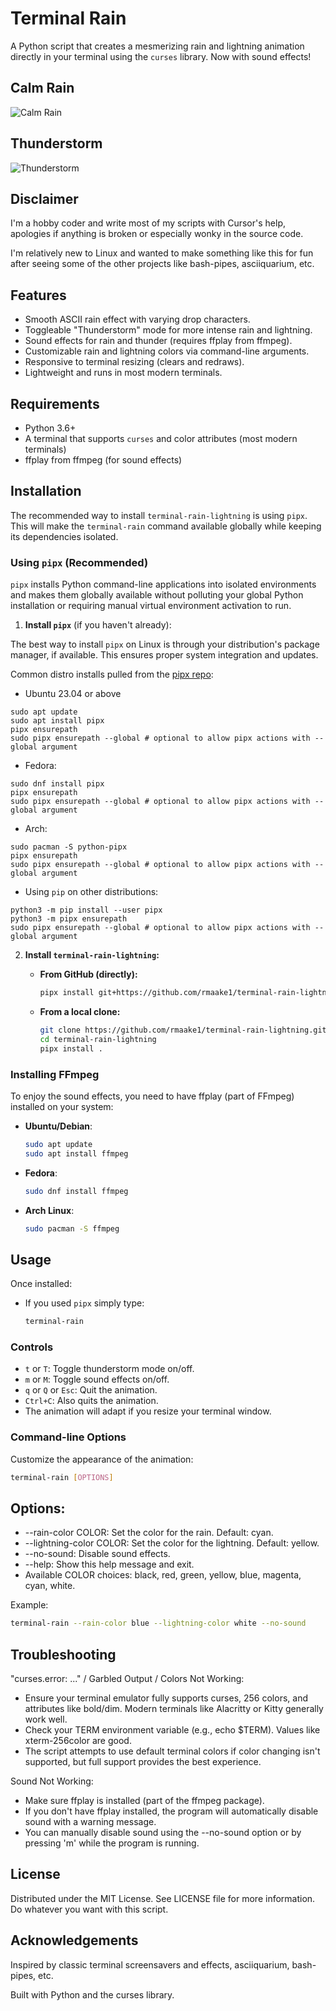 # Terminal Rain

A Python script that creates a mesmerizing rain and lightning animation directly in your terminal using the `curses` library. Now with sound effects!

## Calm Rain
![Calm Rain](calmrain.gif)

## Thunderstorm
![Thunderstorm](thunderstorm.gif)

## Disclaimer

I'm a hobby coder and write most of my scripts with Cursor's help, apologies if anything is broken or especially wonky in the source code.

I'm relatively new to Linux and wanted to make something like this for fun after seeing some of the other projects like bash-pipes, asciiquarium, etc.

## Features

*   Smooth ASCII rain effect with varying drop characters.
*   Toggleable "Thunderstorm" mode for more intense rain and lightning.
*   Sound effects for rain and thunder (requires ffplay from ffmpeg).
*   Customizable rain and lightning colors via command-line arguments.
*   Responsive to terminal resizing (clears and redraws).
*   Lightweight and runs in most modern terminals.

## Requirements

*   Python 3.6+
*   A terminal that supports `curses` and color attributes (most modern terminals)
*   ffplay from ffmpeg (for sound effects)

## Installation

The recommended way to install `terminal-rain-lightning` is using `pipx`. This will make the `terminal-rain` command available globally while keeping its dependencies isolated.

### Using `pipx` (Recommended)

`pipx` installs Python command-line applications into isolated environments and makes them globally available without polluting your global Python installation or requiring manual virtual environment activation to run.

1. **Install `pipx`** (if you haven't already):

The best way to install `pipx` on Linux is through your distribution's package manager, if available. This ensures proper system integration and updates.

Common distro installs pulled from the [pipx repo](https://github.com/pypa/pipx):

- Ubuntu 23.04 or above

```
sudo apt update
sudo apt install pipx
pipx ensurepath
sudo pipx ensurepath --global # optional to allow pipx actions with --global argument
```

- Fedora:

```
sudo dnf install pipx
pipx ensurepath
sudo pipx ensurepath --global # optional to allow pipx actions with --global argument
```

- Arch:

```
sudo pacman -S python-pipx
pipx ensurepath
sudo pipx ensurepath --global # optional to allow pipx actions with --global argument
```

- Using `pip` on other distributions:

```
python3 -m pip install --user pipx
python3 -m pipx ensurepath
sudo pipx ensurepath --global # optional to allow pipx actions with --global argument
```

2. **Install `terminal-rain-lightning`:**

    *   **From GitHub (directly):**
        ```bash
        pipx install git+https://github.com/rmaake1/terminal-rain-lightning.git
        ```
    *   **From a local clone:**
        ```bash
        git clone https://github.com/rmaake1/terminal-rain-lightning.git
        cd terminal-rain-lightning
        pipx install .
        ```

### Installing FFmpeg

To enjoy the sound effects, you need to have ffplay (part of FFmpeg) installed on your system:

- **Ubuntu/Debian**:
  ```bash
  sudo apt update
  sudo apt install ffmpeg
  ```

- **Fedora**:
  ```bash
  sudo dnf install ffmpeg
  ```

- **Arch Linux**:
  ```bash
  sudo pacman -S ffmpeg
  ```

## Usage

Once installed:

*   If you used `pipx` simply type:
    ```bash
    terminal-rain
    ```

### Controls

*   `t` or `T`: Toggle thunderstorm mode on/off.
*   `m` or `M`: Toggle sound effects on/off.
*   `q` or `Q` or `Esc`: Quit the animation.
*   `Ctrl+C`: Also quits the animation.
*   The animation will adapt if you resize your terminal window.

### Command-line Options

Customize the appearance of the animation:

```bash
terminal-rain [OPTIONS]
```

## Options:
* --rain-color COLOR: Set the color for the rain. Default: cyan.
* --lightning-color COLOR: Set the color for the lightning. Default: yellow.
* --no-sound: Disable sound effects.
* --help: Show this help message and exit.
* Available COLOR choices: black, red, green, yellow, blue, magenta, cyan, white.

Example:

```bash
terminal-rain --rain-color blue --lightning-color white --no-sound
```

## Troubleshooting

"curses.error: ..." / Garbled Output / Colors Not Working:

* Ensure your terminal emulator fully supports curses, 256 colors, and attributes like bold/dim. Modern terminals like Alacritty or Kitty generally work well.
* Check your TERM environment variable (e.g., echo $TERM). Values like xterm-256color are good.
* The script attempts to use default terminal colors if color changing isn't supported, but full support provides the best experience.

Sound Not Working:

* Make sure ffplay is installed (part of the ffmpeg package).
* If you don't have ffplay installed, the program will automatically disable sound with a warning message.
* You can manually disable sound using the --no-sound option or by pressing 'm' while the program is running.

## License

Distributed under the MIT License. See LICENSE file for more information. Do whatever you want with this script.

## Acknowledgements

Inspired by classic terminal screensavers and effects, asciiquarium, bash-pipes, etc.

Built with Python and the curses library.
